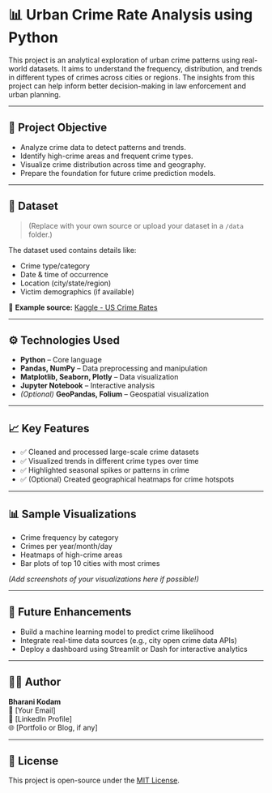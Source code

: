 # 📊 Urban Crime Rate Analysis using Python

This project is an analytical exploration of urban crime patterns using real-world datasets. It aims to understand the frequency, distribution, and trends in different types of crimes across cities or regions. The insights from this project can help inform better decision-making in law enforcement and urban planning.

---

## 🧠 Project Objective

- Analyze crime data to detect patterns and trends.
- Identify high-crime areas and frequent crime types.
- Visualize crime distribution across time and geography.
- Prepare the foundation for future crime prediction models.

---

## 📁 Dataset

> (Replace with your own source or upload your dataset in a `/data` folder.)

The dataset used contains details like:
- Crime type/category
- Date & time of occurrence
- Location (city/state/region)
- Victim demographics (if available)

📌 **Example source:** [Kaggle - US Crime Rates](https://www.kaggle.com/)

---

## ⚙️ Technologies Used

- **Python** – Core language
- **Pandas, NumPy** – Data preprocessing and manipulation
- **Matplotlib, Seaborn, Plotly** – Data visualization
- **Jupyter Notebook** – Interactive analysis
- *(Optional)* **GeoPandas, Folium** – Geospatial visualization

---

## 📈 Key Features

- ✅ Cleaned and processed large-scale crime datasets
- ✅ Visualized trends in different crime types over time
- ✅ Highlighted seasonal spikes or patterns in crime
- ✅ (Optional) Created geographical heatmaps for crime hotspots

---

## 📊 Sample Visualizations

- Crime frequency by category
- Crimes per year/month/day
- Heatmaps of high-crime areas
- Bar plots of top 10 cities with most crimes

*(Add screenshots of your visualizations here if possible!)*

---

## 🔮 Future Enhancements

- Build a machine learning model to predict crime likelihood
- Integrate real-time data sources (e.g., city open crime data APIs)
- Deploy a dashboard using Streamlit or Dash for interactive analytics

---

## 🧑‍💻 Author

**Bharani Kodam**  
📧 [Your Email]  
🔗 [LinkedIn Profile]  
🌐 [Portfolio or Blog, if any]

---

## 📜 License

This project is open-source under the [MIT License](LICENSE).


